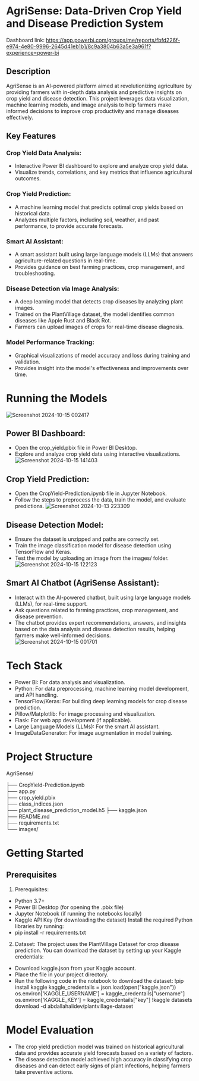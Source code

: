 # AgriSense: Data-Driven Crop Yield and Disease Prediction System

Dashboard link: https://app.powerbi.com/groups/me/reports/fbfd226f-e974-4e80-9996-2645d41eb1b1/8c9a3804b63a5e3a961f?experience=power-bi

## Description

AgriSense is an AI-powered platform aimed at revolutionizing agriculture by providing farmers with in-depth data analysis and predictive insights on crop yield and disease detection. This project leverages data visualization, machine learning models, and image analysis to help farmers make informed decisions to improve crop productivity and manage diseases effectively.


## Key Features

### Crop Yield Data Analysis:
- Interactive Power BI dashboard to explore and analyze crop yield data.
- Visualize trends, correlations, and key metrics that influence agricultural outcomes.

### Crop Yield Prediction:
- A machine learning model that predicts optimal crop yields based on historical data.
- Analyzes multiple factors, including soil, weather, and past performance, to provide accurate forecasts.

### Smart AI Assistant:
- A smart assistant built using large language models (LLMs) that answers agriculture-related questions in real-time.
- Provides guidance on best farming practices, crop management, and troubleshooting.

### Disease Detection via Image Analysis:
- A deep learning model that detects crop diseases by analyzing plant images.
- Trained on the PlantVillage dataset, the model identifies common diseases like Apple Rust and Black Rot.
- Farmers can upload images of crops for real-time disease diagnosis.

### Model Performance Tracking:
- Graphical visualizations of model accuracy and loss during training and validation.
- Provides insight into the model's effectiveness and improvements over time.


# Running the Models

![Screenshot 2024-10-15 002417](https://github.com/user-attachments/assets/8063c7df-2066-430f-850b-80b162c88733)

## Power BI Dashboard:
- Open the crop_yield.pbix file in Power BI Desktop.
- Explore and analyze crop yield data using interactive visualizations.
![Screenshot 2024-10-15 141403](https://github.com/user-attachments/assets/2d9c2657-63c5-4145-b5f6-a13789dfbdd1)

## Crop Yield Prediction:
- Open the CropYield-Prediction.ipynb file in Jupyter Notebook.
- Follow the steps to preprocess the data, train the model, and evaluate predictions.
![Screenshot 2024-10-13 223309](https://github.com/user-attachments/assets/d1ba7ec7-9540-46ce-9d41-a702fe3bbd7e)

## Disease Detection Model:
- Ensure the dataset is unzipped and paths are correctly set.
- Train the image classification model for disease detection using TensorFlow and Keras.
- Test the model by uploading an image from the images/ folder.
![Screenshot 2024-10-15 122123](https://github.com/user-attachments/assets/f3683917-0384-4f51-8036-5207461556fe)

## Smart AI Chatbot (AgriSense Assistant):
- Interact with the AI-powered chatbot, built using large language models (LLMs), for real-time support.
- Ask questions related to farming practices, crop management, and disease prevention.
- The chatbot provides expert recommendations, answers, and insights based on the data analysis and disease detection results, helping farmers make well-informed decisions.
![Screenshot 2024-10-15 001701](https://github.com/user-attachments/assets/040511bb-62db-4486-b541-d4cdac21cda4)



# Tech Stack

- Power BI: For data analysis and visualization.
- Python: For data preprocessing, machine learning model development, and API handling.
- TensorFlow/Keras: For building deep learning models for crop disease prediction.
- Pillow/Matplotlib: For image processing and visualization.
- Flask: For web app development (if applicable).
- Large Language Models (LLMs): For the smart AI assistant.
- ImageDataGenerator: For image augmentation in model training.


# Project Structure

AgriSense/

├── CropYield-Prediction.ipynb  
├── app.py                        
├── crop_yield.pbix              
├── class_indices.json            
├── plant_disease_prediction_model.h5 
├── kaggle.json                   
├── README.md                     
├── requirements.txt              
└── images/                       


# Getting Started
## Prerequisites

1. Prerequisites:
- Python 3.7+
- Power BI Desktop (for opening the .pbix file)
- Jupyter Notebook (if running the notebooks locally)
- Kaggle API Key (for downloading the dataset)
Install the required Python libraries by running:
- pip install -r requirements.txt

2. Dataset:
The project uses the PlantVillage Dataset for crop disease prediction. You can download the dataset by setting up your Kaggle credentials:
- Download kaggle.json from your Kaggle account.
- Place the file in your project directory.
- Run the following code in the notebook to download the dataset:
!pip install kaggle
kaggle_credentails = json.load(open("kaggle.json"))
os.environ['KAGGLE_USERNAME'] = kaggle_credentails["username"]
os.environ['KAGGLE_KEY'] = kaggle_credentails["key"]
!kaggle datasets download -d abdallahalidev/plantvillage-dataset

# Model Evaluation

- The crop yield prediction model was trained on historical agricultural data and provides accurate yield forecasts based on a variety of factors.
- The disease detection model achieved high accuracy in classifying crop diseases and can detect early signs of plant infections, helping farmers take preventive actions.
